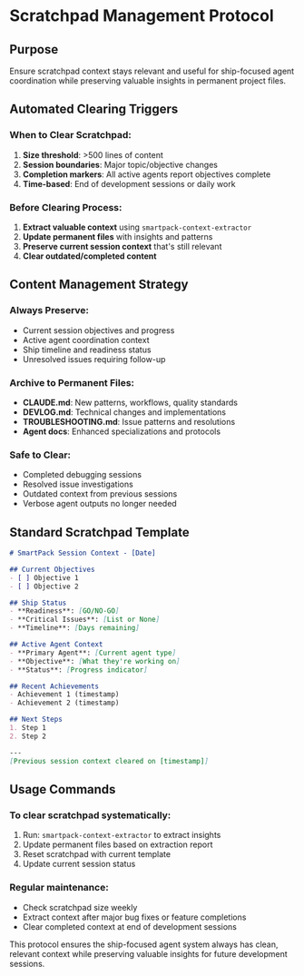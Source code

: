 # Scratchpad Management Protocol

## Purpose
Ensure scratchpad context stays relevant and useful for ship-focused agent coordination while preserving valuable insights in permanent project files.

## Automated Clearing Triggers

### When to Clear Scratchpad:
1. **Size threshold**: >500 lines of content
2. **Session boundaries**: Major topic/objective changes
3. **Completion markers**: All active agents report objectives complete
4. **Time-based**: End of development sessions or daily work

### Before Clearing Process:
1. **Extract valuable context** using `smartpack-context-extractor`
2. **Update permanent files** with insights and patterns
3. **Preserve current session context** that's still relevant
4. **Clear outdated/completed content**

## Content Management Strategy

### Always Preserve:
- Current session objectives and progress
- Active agent coordination context
- Ship timeline and readiness status
- Unresolved issues requiring follow-up

### Archive to Permanent Files:
- **CLAUDE.md**: New patterns, workflows, quality standards
- **DEVLOG.md**: Technical changes and implementations
- **TROUBLESHOOTING.md**: Issue patterns and resolutions
- **Agent docs**: Enhanced specializations and protocols

### Safe to Clear:
- Completed debugging sessions
- Resolved issue investigations
- Outdated context from previous sessions
- Verbose agent outputs no longer needed

## Standard Scratchpad Template

```markdown
# SmartPack Session Context - [Date]

## Current Objectives
- [ ] Objective 1
- [ ] Objective 2

## Ship Status
- **Readiness**: [GO/NO-GO]
- **Critical Issues**: [List or None]
- **Timeline**: [Days remaining]

## Active Agent Context
- **Primary Agent**: [Current agent type]
- **Objective**: [What they're working on]
- **Status**: [Progress indicator]

## Recent Achievements
- Achievement 1 (timestamp)
- Achievement 2 (timestamp)

## Next Steps
1. Step 1
2. Step 2

---
[Previous session context cleared on [timestamp]]
```

## Usage Commands

### To clear scratchpad systematically:
1. Run: `smartpack-context-extractor` to extract insights
2. Update permanent files based on extraction report
3. Reset scratchpad with current template
4. Update current session status

### Regular maintenance:
- Check scratchpad size weekly
- Extract context after major bug fixes or feature completions
- Clear completed context at end of development sessions

This protocol ensures the ship-focused agent system always has clean, relevant context while preserving valuable insights for future development sessions.